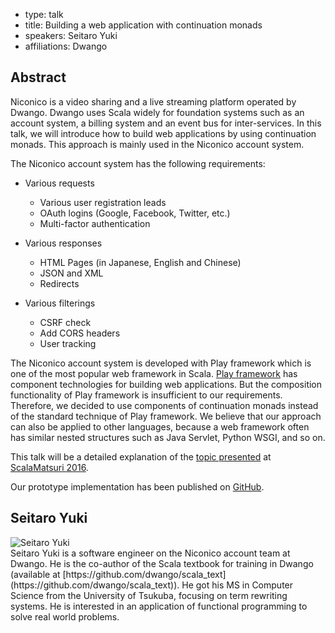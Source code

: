 - type: talk
- title: Building a web application with continuation monads
- speakers: Seitaro Yuki
- affiliations: Dwango

## Abstract 

Niconico is a video sharing and a live streaming platform operated by Dwango.
Dwango uses Scala widely for foundation systems such as an account system, a billing system and an event bus for inter-services.
In this talk, we will introduce how to build web applications by using continuation monads.
This approach is mainly used in the Niconico account system.

The Niconico account system has the following requirements:

- Various requests
  - Various user registration leads
  - OAuth logins (Google, Facebook, Twitter, etc.)
  - Multi-factor authentication

- Various responses
  - HTML Pages (in Japanese, English and Chinese)
  - JSON and XML
  - Redirects

- Various filterings
  - CSRF check
  - Add CORS headers
  - User tracking

The Niconico account system is developed with Play framework which is one of the most popular web framework in Scala.
[Play framework](https://www.playframework.com/documentation/2.5.x/ScalaActionsComposition) has component technologies for building web applications.
But the composition functionality of Play framework is insufficient to our requirements.
Therefore, we decided to use components of continuation monads instead of the standard technique of Play framework.
We believe that our approach can also be applied to other languages,
because a web framework often has similar nested structures such as Java Servlet, Python WSGI, and so on.

This talk will be a detailed explanation of the [topic presented](http://www.slideshare.net/hexx/scalamatsuri-2016-scala) at [ScalaMatsuri 2016](http://2016.scalamatsuri.org/index_en.html).

Our prototype implementation has been published on [GitHub](https://github.com/hexx/action-cont).

## Seitaro Yuki

<div class="row" media:type="text/omd">

<div class="medium-4 columns">
<img src="img/seitaro-yuki.jpg" alt="Seitaro Yuki"></img>
</div>

<div class="medium-8 columns" media:type="text/omd">
Seitaro Yuki is a software engineer on the Niconico account team at Dwango.
He is the co-author of the Scala textbook for training in Dwango (available at [https://github.com/dwango/scala_text](https://github.com/dwango/scala_text)).
He got his MS in Computer Science from the University of Tsukuba, focusing on term rewriting systems.
He is interested in an application of functional programming to solve real world problems.
</div>
</div>
